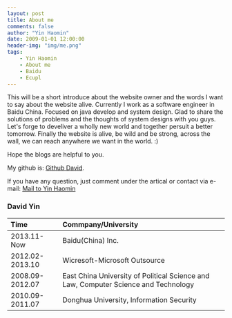 ```yaml
---
layout: post
title: About me
comments: false
author: "Yin Haomin"
date: 2009-01-01 12:00:00
header-img: "img/me.png"
tags:
    - Yin Haomin
    - About me
    - Baidu
    - Ecupl
---
```


This will be a short introduce about the website owner and the words I want to say about the website alive. Currently I work as a software engineer in Baidu China. Focused on java develop and system design. Glad to share the solutions of problems and the thoughts of system designs with you guys. Let's forge to develiver a wholly new world and together persuit a better tomorrow.
Finally the website is alive, be wild and be strong, across the wall, we can reach anywhere we want in the world. :)

Hope the blogs are helpful to you. 

My github is: [Github David](https://github.com/yinhaomin).

If you have any question, just comment under the artical or contact via e-mail: [Mail to Yin Haomin](mailto:bigyhm@gmail.com)

### David Yin

| Time              |  Commpany/University              | 
| :------           |:------                            |
|2013.11-Now        |  Baidu(China) Inc.                |
|2012.02-2013.10    |  Wicresoft-Microsoft Outsource    |
|2008.09-2012.07    |  East China University of Political Science and Law, Computer Science and Technology |
|2010.09-2011.07    |  Donghua University, Information Security |
